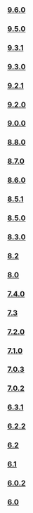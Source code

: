 
### [9.6.0](https://github.com/PAXSTORE/paxstore-openapi-java-sdk/tree/v9.6.0)

### [9.5.0](https://github.com/PAXSTORE/paxstore-openapi-java-sdk/tree/v9.5.0)

### [9.3.1](https://github.com/PAXSTORE/paxstore-openapi-java-sdk/tree/v9.3.1)

### [9.3.0](https://github.com/PAXSTORE/paxstore-openapi-java-sdk/tree/v9.3.0)

### [9.2.1](https://github.com/PAXSTORE/paxstore-openapi-java-sdk/tree/v9.2.1)

### [9.2.0](https://github.com/PAXSTORE/paxstore-openapi-java-sdk/tree/v9.2.0)

### [9.0.0](https://github.com/PAXSTORE/paxstore-openapi-java-sdk/tree/v9.0.0)

### [8.8.0](https://github.com/PAXSTORE/paxstore-openapi-java-sdk/tree/v8.8.0)

### [8.7.0](https://github.com/PAXSTORE/paxstore-openapi-java-sdk/tree/v8.7.0)  

### [8.6.0](https://github.com/PAXSTORE/paxstore-openapi-java-sdk/tree/v8.6.0) 

### [8.5.1](https://github.com/PAXSTORE/paxstore-openapi-java-sdk/tree/v8.5.1)  

### [8.5.0](https://github.com/PAXSTORE/paxstore-openapi-java-sdk/tree/v8.5.0)  

### [8.3.0](https://github.com/PAXSTORE/paxstore-openapi-java-sdk/tree/v8.3.0)

### [8.2](https://github.com/PAXSTORE/paxstore-openapi-java-sdk/tree/8.2)

### [8.0](https://github.com/PAXSTORE/paxstore-openapi-java-sdk/tree/paxstore-openapi-java-sdk-8.0)

### [7.4.0](https://github.com/PAXSTORE/paxstore-openapi-java-sdk/tree/paxstore-openapi-java-sdk-7.4.0)

### [7.3](https://github.com/PAXSTORE/paxstore-openapi-java-sdk/tree/paxstore-openapi-java-sdk-7.3)

### [7.2.0](https://github.com/PAXSTORE/paxstore-openapi-java-sdk/tree/paxstore-openapi-java-sdk-7.2.0)

### [7.1.0](https://github.com/PAXSTORE/paxstore-openapi-java-sdk/tree/paxstore-openapi-java-sdk-7.1.0)

### [7.0.3](https://github.com/PAXSTORE/paxstore-openapi-java-sdk/tree/paxstore-openapi-java-sdk-7.0.3)

### [7.0.2](https://github.com/PAXSTORE/paxstore-openapi-java-sdk/tree/paxstore-openapi-java-sdk-7.0.2)

### [6.3.1](https://github.com/PAXSTORE/paxstore-openapi-java-sdk/tree/paxstore-openapi-java-sdk-6.3.1)

### [6.2.2](https://github.com/PAXSTORE/paxstore-openapi-java-sdk/tree/paxstore-openapi-java-sdk-6.2.2)

### [6.2](https://github.com/PAXSTORE/paxstore-openapi-java-sdk/tree/paxstore-openapi-java-sdk-6.2)

### [6.1](https://github.com/PAXSTORE/paxstore-openapi-java-sdk/tree/paxstore-openapi-java-sdk-6.1)

### [6.0.2](https://github.com/PAXSTORE/paxstore-openapi-java-sdk/tree/paxstore-openapi-java-sdk-6.0.2)

### [6.0](https://github.com/PAXSTORE/paxstore-openapi-java-sdk/tree/paxstore-openapi-java-sdk-6.0)